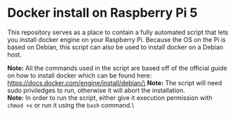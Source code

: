 # Docker install on Raspberry Pi 5

This repository serves as a place to contain a fully automated script that lets you install docker engine on your Raspberry Pi.
Because the OS on the Pi is based on Debian, this script can also be used to install docker on a Debian host.

**Note:** All the commands used in the script are based off of the official guide on how to install docker which can be found here: https://docs.docker.com/engine/install/debian/\
**Note:** The script will need sudo priviledges to run, otherwise it will abort the installation.\
**Note:** In order to run the script, either give it execution permission with ```chmod +x``` or run it using the ```bash``` command.\

